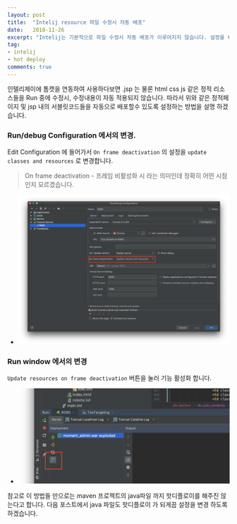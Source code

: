 ```yaml
---
layout: post
title:  "Intelij resource 파일 수정시 자동 배포"
date:   2018-11-26
excerpt: "Intelij는 기본적으로 파일 수정시 자동 배포가 이루어지지 않습니다. 설정을 바꿔서 자동배포가 이뤄지도록 합니다."
tag:
- intelij
- hot deploy
comments: true
---
```


인텔리제이에 톰캣을 연동하여 사용하다보면 .jsp 는 물론 html css js 같은 정적 리소스들을 Run 중에 수정시, 수정내용이 자동 적용되지 않습니다.
따라서 위와 같은 정적페이지 및 jsp 내의 서블릿코드들을 자동으로 배포할수 있도록 설정하는 방법을 설명 하겠습니다.

### Run/debug Configuration 에서의 변경.

Edit Configuration 에 들어가서 `On frame deactivation` 의 설정을 `update classes and resources` 로 변경합니다.
>  On frame deactivation - 프레임 비활성화 시 라는 의미인데 정확히 어떤 시점인지 모르겠습니다.

- ![Image Alt 텍스트](/assets/img/upload/update-classes-and-resources1.png)




### Run window 에서의 변경
`Update resources on frame deactivation` 버튼을 눌러 기능 활성화 합니다.
- ![Image Alt 텍스트](/assets/img/upload/update-classes-and-resources2.png)


참고로 이 방법들 만으로는 maven 프로젝트의 java파일 까지 핫디플로이를 해주진 않는다고 합니다.
다음 포스트에서 java 파일도 핫디플로이 가 되게끔 설정을 변경 하도록 하겠습니다.

